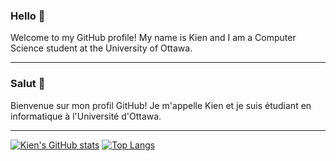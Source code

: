 ### Hello 👋

Welcome to my GitHub profile! My name is Kien and I am a Computer Science student at the University of Ottawa.

<!-- I am currently self-learning front-end web development and working to master front-end technologies before moving on to back-end development.

- **I am seeking**
  - A 4-month summer co-op/internship starting in May 2022
- **Some of my interests are**
  - Web Development or Mobile Development
    - Front-end
    - Android or iOS
  - Game Development
  - Software Quality Assurance
- **I am open to any other opportunities that arise!** -->
<!--   - Security
  - Firmware / Embedded Systems -->

<!-- ### Skills
- **Programming languages:** Java, C++, Python
- **Front-end web development:** HTML, CSS/SCSS, Javascript ES6, Bootstrap, jQuery
- **Mobile app development:** Android Studio
- **Unit testing:** JUnit
- **Version control:** git BASH
- **Environments:** IntelliJ IDEA, VS Code, Windows command line, BASH command line, Linux Ubuntu -->

<!-- =========================================================================================================================== -->
<hr>

### Salut 👋

Bienvenue sur mon profil GitHub! Je m'appelle Kien et je suis étudiant en informatique à l'Université d'Ottawa.

<!-- Je suis actuellement en train d'apprendre par moi-même le développement web frontal et je m'efforce de maîtriser les technologies frontales avant de passer au développement back-end. -->

<!-- - **Je suis à la recherche**
  - D'un co-op/stage de 4 mois commençant à l'été 2022
- **Certains de mes intérêts sont**
  - Développement web ou mobile
    - Front-end
    - Android ou iOS
  - Développement de jeux
  - Assurance qualité des logiciels
- **Je suis ouvert à toutes les opportunités!** -->
<!--   - Sûreté
  - Firmware / systèmes embarqués -->

<!-- ### Compétences
- **Langages de programmation:** Java, C++, Python
- **Développement web front-end:** HTML, CSS/SCSS, Javascript ES6, Bootstrap, jQuery
- **Développement app mobile:** Android Studio
- **Tests unitaires:** JUnit
- **Gestion de version:** git BASH
- **Environnements:** IntelliJ IDEA, VS Code, ligne de commande Windows/BASH, Linux Ubuntu -->

<!-- =========================================================================================================================== -->
<hr>

[![Kien's GitHub stats](https://github-readme-stats.vercel.app/api?username=kienmarkdo&show_icons=true&theme=radical)](https://github.com/anuraghazra/github-readme-stats)
[![Top Langs](https://github-readme-stats.vercel.app/api/top-langs/?username=kienmarkdo&layout=compact&show_icons=true&theme=radical)](https://github.com/anuraghazra/github-readme-stats)

<!--
**kienmarkdo/kienmarkdo** is a ✨ _special_ ✨ repository because its `README.md` (this file) appears on your GitHub profile.

Here are some ideas to get you started:

- 🔭 I’m currently working on ...
- 🌱 I’m currently learning ...
- 👯 I’m looking to collaborate on ...
- 🤔 I’m looking for help with ...
- 💬 Ask me about ...
- 📫 How to reach me: ...
- 😄 Pronouns: ...
- ⚡ Fun fact: ...
-->
